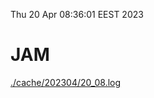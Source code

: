 Thu 20 Apr 08:36:01 EEST 2023
# JAM
<a href='./cache/202304/20_08.log'>./cache/202304/20_08.log</a>
